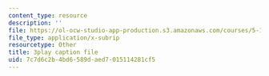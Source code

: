 ```yaml
---
content_type: resource
description: ''
file: https://ol-ocw-studio-app-production.s3.amazonaws.com/courses/5-111-principles-of-chemical-science-fall-2008/7c7d6c2b4bd6589daed7015114281cf5_oQ-qDHADAaM.vtt
file_type: application/x-subrip
resourcetype: Other
title: 3play caption file
uid: 7c7d6c2b-4bd6-589d-aed7-015114281cf5
---
```

